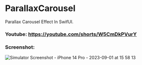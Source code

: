 # ParallaxCarousel
Parallax Carousel Effect In SwifUI.

### Youtube: https://youtube.com/shorts/W5CmDkPVurY


### Screenshot:
![Simulator Screenshot - iPhone 14 Pro - 2023-09-01 at 15 58 13](https://github.com/Gagan5278/ParallaxCarousel/assets/2304583/04f969f5-9290-4290-81ee-9263a0267585)


